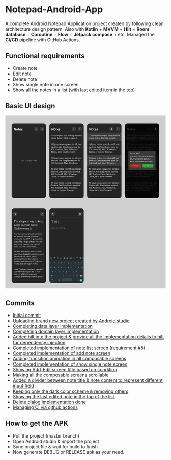 # Notepad-Android-App
A complete Android Notepad Application project created by following clean architecture design pattern, Also with **Kotlin** + **MVVM** + **Hilt** + **Room database** + **Coroutine** + **Flow** + **Jetpack compose** + etc. Managed the **CI/CD** pipeline with GitHub Actions.


## Functional requirements

- Create note
- Edit note
- Delete note
- Show single note in one screen
- Show all the notes in a list (with last edited item in the top)


## Basic UI design

![Figma UI design for Notepad app](extra_resources/figma_notepad_screens.png)


## Commits
- [Initial commit](https://github.com/gobinda1547/Notepad-Android-App/commit/bfecc293e4c746bd6c924a63cfe6f4c8231051a5)
- [Uploading brand new project created by Android studio](https://github.com/gobinda1547/Notepad-Android-App/commit/df91b138b1121683c4bbbf169cd33a1b6941dfa6)
- [Completing data layer implementation](https://github.com/gobinda1547/Notepad-Android-App/commit/2e4ef31286352806c6a8b018e7c81621df1383e4)
- [Completing domain layer implementation](https://github.com/gobinda1547/Notepad-Android-App/commit/1e55fe2400e29b003caa6bb2c4ff906fc3d78f0e)
- [Added hilt into the project & provide all the implementation details to hilt for dependency injection](https://github.com/gobinda1547/Notepad-Android-App/commit/f450d3871371cf5e8082f9cad5f0ab8644426b62)
- [Completed implementation of note list screen (requirement #5)](https://github.com/gobinda1547/Notepad-Android-App/commit/5930780d384f21e8eebf95257c66ebeeeac5b585)
- [Completed implementation of add note screen](https://github.com/gobinda1547/Notepad-Android-App/commit/eedc5b417f417f9de349a9b14c4c23d246ff92b3)
- [Adding transition animation in all composable screens](https://github.com/gobinda1547/Notepad-Android-App/commit/ed35901c9243aeb87415215e23d89232a9bccc9e)
- [Completed implementation of show single note screen](https://github.com/gobinda1547/Notepad-Android-App/commit/14c5275937fdafeae7cbbb05a75f3da00e939164)
- [Showing Add-Edit screen title based on condition](https://github.com/gobinda1547/Notepad-Android-App/commit/ab671a1a5d526e2f563ec1946694ee291b93160b)
- [Making all the composable screens scrollable](https://github.com/gobinda1547/Notepad-Android-App/commit/a99450e663fe9c519d89e8b8e14c6cfeeda62ca7)
- [Added a divider between note title & note content to represent different input field](https://github.com/gobinda1547/Notepad-Android-App/commit/944fcea500502a1f6b57f53fa6244eb4681f3b11)
- [Keeping only the dark color scheme & removing others](https://github.com/gobinda1547/Notepad-Android-App/commit/5da72d71be5932393163149dfd6e43e9c4dd6f60)
- [Showing the last edited note in the top of the list](https://github.com/gobinda1547/Notepad-Android-App/commit/6c1f997bb7dbc2021296c0cdbad1ba579bbc1144)
- [Delete dialog implementation done](https://github.com/gobinda1547/Notepad-Android-App/commit/db53d44b97ebc2890d5bec242f6bafe4d0a9064f)
- [Managing CI via github actions](https://github.com/gobinda1547/Notepad-Android-App/commit/ff7e71b3e37d76022a1a94497c5de1c3b90a8e97)


## How to get the APK
- Pull the project (master branch)
- Open Android studio & import the project
- Sync project file & wait for build to finish
- Now generate DEBUG or RELEASE apk as your need.